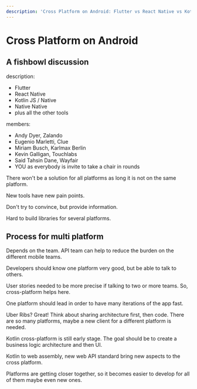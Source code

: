 ```yaml
---
description: 'Cross Platform on Android: Flutter vs React Native vs Kotlin Native'
---
```


# Cross Platform on Android

## A fishbowl discussion

description:

* Flutter
* React Native
* Kotlin JS / Native
* Native Native
* plus all the other tools

members:

* Andy Dyer, Zalando
* Eugenio Marletti, Clue
* Miriam Busch, Karlmax Berlin
* Kevin Galligan, Touchlabs
* Said Tahsin Dane, Wayfair
* YOU as everybody is invite to take a chair in rounds

There won't be a solution for all platforms as long it is not on the same platform.

New tools have new pain points.

Don't try to convince, but provide information.

Hard to build libraries for several platforms. 

## Process for multi platform
Depends on the team. API team can help to reduce the burden on the different mobile teams.

Developers should know one platform very good, but be able to talk to others.

User stories needed to be more precise if talking to two or more teams. So, cross-platform helps here.

One platform should lead in order to have many iterations of the app fast.

Uber Ribs? Great! Think about sharing architecture first, then code. There are so many platforms, maybe a new client for a different platform is needed.

Kotlin cross-platform is still early stage. The goal should be to create a business logic architecture and then UI.

Kotlin to web assembly, new web API standard bring new aspects to the cross platform.

Platforms are getting closer together, so it becomes easier to develop for all of them maybe even new ones.






